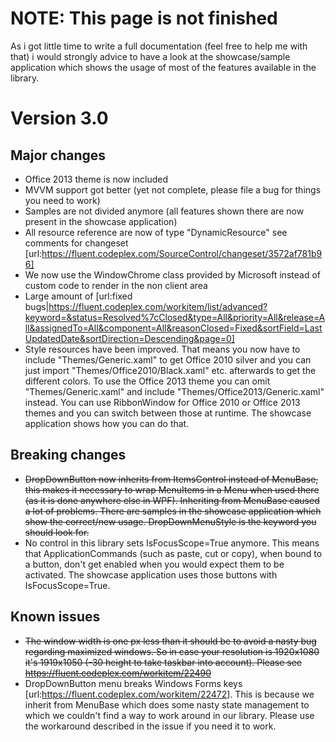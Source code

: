 # NOTE: This page is not finished

As i got little time to write a full documentation (feel free to help me with that) i would strongly advice to have a look at the showcase/sample application which shows the usage of most of the features available in the library.

# Version 3.0
## Major changes
* Office 2013 theme is now included
* MVVM support got better (yet not complete, please file a bug for things you need to work)
* Samples are not divided anymore (all features shown there are now present in the showcase application)
* All resource reference are now of type "DynamicResource" see comments for changeset [url:https://fluent.codeplex.com/SourceControl/changeset/3572af781b96]
* We now use the WindowChrome class provided by Microsoft instead of custom code to render in the non client area
* Large amount of [url:fixed bugs|https://fluent.codeplex.com/workitem/list/advanced?keyword=&status=Resolved%7cClosed&type=All&priority=All&release=All&assignedTo=All&component=All&reasonClosed=Fixed&sortField=LastUpdatedDate&sortDirection=Descending&page=0]
* Style resources have been improved. That means you now have to include "Themes/Generic.xaml" to get Office 2010 silver and you can just import "Themes/Office2010/Black.xaml" etc. afterwards to get the different colors. To use the Office 2013 theme you can omit "Themes/Generic.xaml" and include "Themes/Office2013/Generic.xaml" instead. You can use RibbonWindow for Office 2010 or Office 2013 themes and you can switch between those at runtime. The showcase application shows how you can do that.

## Breaking changes
* ~~DropDownButton now inherits from ItemsControl instead of MenuBase, this makes it necessary to wrap MenuItems in a Menu when used there (as it is done anywhere else in WPF). Inheriting from MenuBase caused a lot of problems. There are samples in the showcase application which show the correct/new usage. DropDownMenuStyle is the keyword you should look for.~~
* No control in this library sets IsFocusScope=True anymore. This means that ApplicationCommands (such as paste, cut or copy), when bound to a button, don't get enabled when you would expect them to be activated. The showcase application uses those buttons with IsFocusScope=True.

## Known issues
* ~~The window width is one px less than it should be to avoid a nasty bug regarding maximized windows. So in case your resolution is 1920x1080 it's 1919x1050 (-30 height to take taskbar into account). Please see https://fluent.codeplex.com/workitem/22490~~
* DropDownButton menu breaks Windows Forms keys [url:https://fluent.codeplex.com/workitem/22472]. This is because we inherit from MenuBase which does some nasty state management to which we couldn't find a way to work around in our library. Please use the workaround described in the issue if you need it to work.
